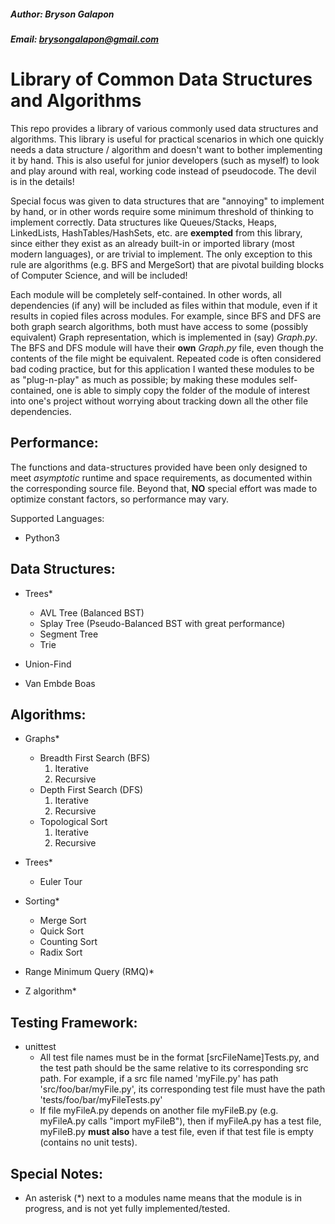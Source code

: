 ##### Author: Bryson Galapon
##### Email: brysongalapon@gmail.com

# Library of Common Data Structures and Algorithms

This repo provides a library of various commonly used data structures and algorithms. This library is useful for practical scenarios in which one quickly needs a data structure / algorithm and doesn't want to bother implementing it by hand. This is also useful for junior developers (such as myself) to look and play around with real, working code instead of pseudocode. The devil is in the details! 

Special focus was given to data structures that are "annoying" to implement by hand, or in other words require some minimum threshold of thinking to implement correctly. Data structures like Queues/Stacks, Heaps, LinkedLists, HashTables/HashSets, etc. are **exempted** from this library, since either they exist as an already built-in or imported library (most modern languages), or are trivial to implement. The only exception to this rule are algorithms (e.g. BFS and MergeSort) that are pivotal building blocks of Computer Science, and will be included!

Each module will be completely self-contained. In other words, all dependencies (if any) will be included as files within that module, even if it results in copied files across modules. For example, since BFS and DFS are both graph search algorithms, both must have access to some (possibly equivalent) Graph representation, which is implemented in (say) _Graph.py_. The BFS and DFS module will have their **own** _Graph.py_ file, even though the contents of the file might be equivalent. Repeated code is often considered bad coding practice, but for this application I wanted these modules to be as "plug-n-play" as much as possible; by making these modules self-contained, one is able to simply copy the folder of the module of interest into one's project without worrying about tracking down all the other file dependencies.   

## Performance: 
  The functions and data-structures provided have been only designed to meet _asymptotic_ runtime and space requirements, as documented within the corresponding source file. Beyond that, **NO** special effort was made to optimize constant factors, so performance may vary.  

Supported Languages:
  - Python3

## Data Structures:
  - Trees\*
    - AVL Tree (Balanced BST)
    - Splay Tree (Pseudo-Balanced BST with great performance)
    - Segment Tree
    - Trie

  - Union-Find

  - Van Embde Boas

## Algorithms:
  - Graphs\*
    - Breadth First Search (BFS)
      1. Iterative
      2. Recursive
    - Depth First Search (DFS)
      1. Iterative
      2. Recursive
    - Topological Sort
      1. Iterative
      2. Recursive

  - Trees\*
    - Euler Tour

  - Sorting\*
    - Merge Sort
    - Quick Sort
    - Counting Sort
    - Radix Sort

  - Range Minimum Query (RMQ)\*
  
  - Z algorithm\*

## Testing Framework:
  - unittest
    - All test file names must be in the format [srcFileName]Tests.py, and the test path should be the same relative to its corresponding src path. For example, if a src file named 'myFile.py' has path 'src/foo/bar/myFile.py', its corresponding test file must have the path 'tests/foo/bar/myFileTests.py' 
    - If file myFileA.py depends on another file myFileB.py (e.g. myFileA.py calls "import myFileB"), then if myFileA.py has a test file, myFileB.py **must also** have a test file, even if that test file is empty (contains no unit tests).

## Special Notes:
  - An asterisk (\*) next to a modules name means that the module is in progress, and is not yet fully implemented/tested.

